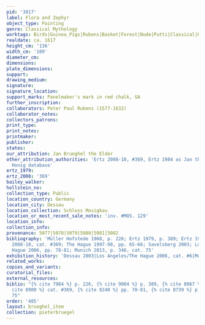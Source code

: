 ```yaml
---
pid: '3817'
label: Flora and Zephyr
object_type: Painting
genre: Classical Mythology
worktags: Birds|Guinea_Pigs|Rubens|Basket|Forest|Nude|Putti|Classical|History|Mythological|Flowers|Fruit
realdate: ca. 1617
height_cm: '136'
width_cm: '109'
diameter_cm:
dimensions:
plate_dimensions:
support:
drawing_medium:
signature:
signature_location:
support_marks: Panelmaker's mark in red chalk, GA
further_inscription:
collaborators: Peter Paul Rubens (1577-1632)
collaborator_notes:
collectors_patrons:
print_type:
print_notes:
printmaker:
publisher:
states:
our_attribution: Jan Brueghel the Elder
other_attribution_authorities: 'Ertz 2008-10, #369, Ertz 1984 as Jan the Younger,
  Honig database'
ertz_1979:
ertz_2008: '369'
bailey_walker:
hollstein_no:
collection_type: Public
location_country: Germany
location_city: Dessau
location_collection: Schloss Mosigkau
location_or_most_recent_sale_notes: 'inv. #MOS. 129'
location_info:
collection_info:
provenance: 5077|5078|5079|5080|5081|5082
bibliography: 'Müller Hofstede 1968, p. 226; Ertz 1979, p. 389; Ertz 1984, #187; Ertz
  2008-10, cat. #369; The Hague 1997-98, pp. 65-66; Savelsberg 2003; Los Angeles/The
  Hague 2006, pp. 78-81; Munich 2013, p. 346, cat. 75'
exhibition_history: 'Dessau 2003|Los Angeles/The Hague 2006, cat. #6|Munich 2013'
related_works:
copies_and_variants:
curatorial_files:
external_resources:
biblio: "{% cite 7984 %} p. 226, {% cite 9004 %} p. 389, {% cite 8067 %} #187, {%
  cite 8900 %} cat. #369, {% cite 8240 %} pp. 78-81, {% cite 8739 %} p. 346, cat.
  75"
order: '485'
layout: brueghel_item
collection: pieterbruegel
---
```

